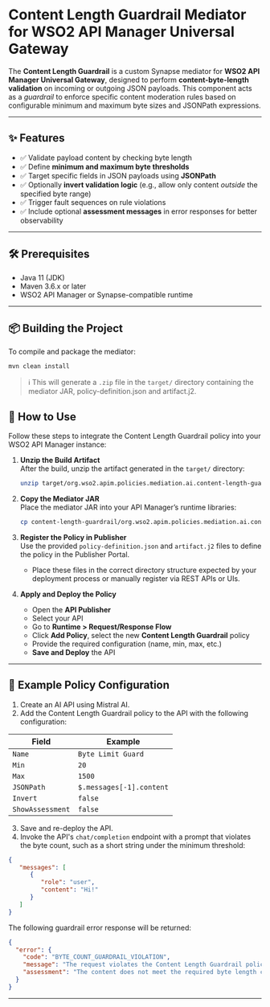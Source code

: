 # Content Length Guardrail Mediator for WSO2 API Manager Universal Gateway

The **Content Length Guardrail** is a custom Synapse mediator for **WSO2 API Manager Universal Gateway**, designed to perform **content-byte-length validation** on incoming or outgoing JSON payloads. This component acts as a *guardrail* to enforce specific content moderation rules based on configurable minimum and maximum byte sizes and JSONPath expressions.

---

## ✨ Features

- ✅ Validate payload content by checking byte length
- ✅ Define **minimum and maximum byte thresholds**
- ✅ Target specific fields in JSON payloads using **JSONPath**
- ✅ Optionally **invert validation logic** (e.g., allow only content *outside* the specified byte range)
- ✅ Trigger fault sequences on rule violations
- ✅ Include optional **assessment messages** in error responses for better observability

---

## 🛠️ Prerequisites

- Java 11 (JDK)
- Maven 3.6.x or later
- WSO2 API Manager or Synapse-compatible runtime

---

## 📦 Building the Project

To compile and package the mediator:

```bash
mvn clean install
```

> ℹ️ This will generate a `.zip` file in the `target/` directory containing the mediator JAR, policy-definition.json and artifact.j2.

## 🚀 How to Use

Follow these steps to integrate the Content Length Guardrail policy into your WSO2 API Manager instance:

1. **Unzip the Build Artifact**  
   After the build, unzip the artifact generated in the `target/` directory:

   ```bash
   unzip target/org.wso2.apim.policies.mediation.ai.content-length-guardrail-<version>-distribution.zip -d content-length-guardrail
   ```

2. **Copy the Mediator JAR**  
   Place the mediator JAR into your API Manager’s runtime libraries:

   ```bash
   cp content-length-guardrail/org.wso2.apim.policies.mediation.ai.content-length-guardrail-<version>.jar $APIM_HOME/repository/components/lib/
   ```

3. **Register the Policy in Publisher**  
   Use the provided `policy-definition.json` and `artifact.j2` files to define the policy in the Publisher Portal.

   - Place these files in the correct directory structure expected by your deployment process or manually register via REST APIs or UIs.

4. **Apply and Deploy the Policy**
   - Open the **API Publisher**
   - Select your API
   - Go to **Runtime > Request/Response Flow**
   - Click **Add Policy**, select the new **Content Length Guardrail** policy
   - Provide the required configuration (name, min, max, etc.)
   - **Save and Deploy** the API

---

## 🧾 Example Policy Configuration

1. Create an AI API using Mistral AI.
2. Add the Content Length Guardrail policy to the API with the following configuration:

| Field            | Example                  |
|------------------|--------------------------|
| `Name`           | `Byte Limit Guard`       |
| `Min`            | `20`                     |
| `Max`            | `1500`                   |
| `JSONPath`       | `$.messages[-1].content` |
| `Invert`         | `false`                  |
| `ShowAssessment` | `false`                  |

3. Save and re-deploy the API.
4. Invoke the API's `chat/completion` endpoint with a prompt that violates the byte count, such as a short string under the minimum threshold:

```json
{
   "messages": [
      {
         "role": "user",
         "content": "Hi!"
      }
   ]
}
```

The following guardrail error response will be returned:

```json
{
  "error": {
    "code": "BYTE_COUNT_GUARDRAIL_VIOLATION",
    "message": "The request violates the Content Length Guardrail policy: 'Byte Limit Guard'.",
    "assessment": "The content does not meet the required byte length constraints."
  }
}
```
---
